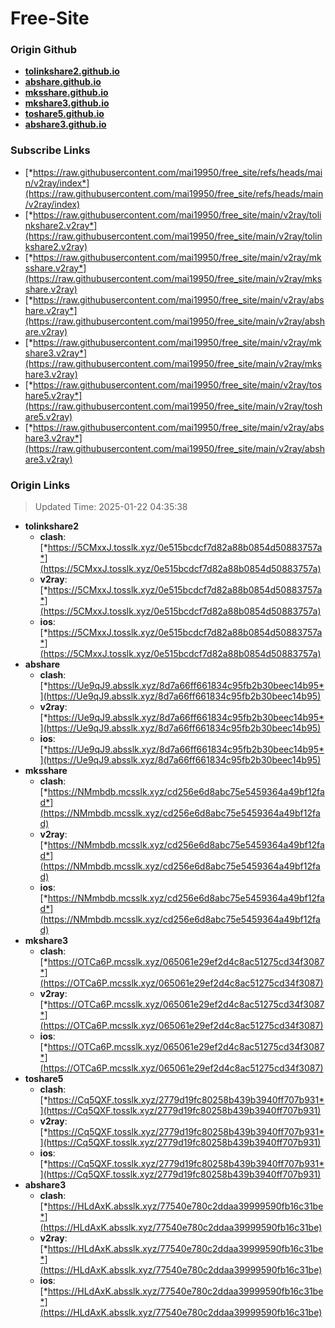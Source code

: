 # Free-Site

### Origin Github

- [**tolinkshare2.github.io**](https://github.com/tolinkshare2/tolinkshare2.github.io)
- [**abshare.github.io**](https://github.com/abshare/abshare.github.io)
- [**mksshare.github.io**](https://github.com/mksshare/mksshare.github.io)
- [**mkshare3.github.io**](https://github.com/mkshare3/mkshare3.github.io)
- [**toshare5.github.io**](https://github.com/toshare5/toshare5.github.io)
- [**abshare3.github.io**](https://github.com/abshare3/abshare3.github.io)

### Subscribe Links

- [*https://raw.githubusercontent.com/mai19950/free_site/refs/heads/main/v2ray/index*](https://raw.githubusercontent.com/mai19950/free_site/refs/heads/main/v2ray/index)
- [*https://raw.githubusercontent.com/mai19950/free_site/main/v2ray/tolinkshare2.v2ray*](https://raw.githubusercontent.com/mai19950/free_site/main/v2ray/tolinkshare2.v2ray)
- [*https://raw.githubusercontent.com/mai19950/free_site/main/v2ray/mksshare.v2ray*](https://raw.githubusercontent.com/mai19950/free_site/main/v2ray/mksshare.v2ray)
- [*https://raw.githubusercontent.com/mai19950/free_site/main/v2ray/abshare.v2ray*](https://raw.githubusercontent.com/mai19950/free_site/main/v2ray/abshare.v2ray)
- [*https://raw.githubusercontent.com/mai19950/free_site/main/v2ray/mkshare3.v2ray*](https://raw.githubusercontent.com/mai19950/free_site/main/v2ray/mkshare3.v2ray)
- [*https://raw.githubusercontent.com/mai19950/free_site/main/v2ray/toshare5.v2ray*](https://raw.githubusercontent.com/mai19950/free_site/main/v2ray/toshare5.v2ray)
- [*https://raw.githubusercontent.com/mai19950/free_site/main/v2ray/abshare3.v2ray*](https://raw.githubusercontent.com/mai19950/free_site/main/v2ray/abshare3.v2ray)

### Origin Links

> Updated Time: 2025-01-22 04:35:38

- **tolinkshare2**
  - **clash**: [*https://5CMxxJ.tosslk.xyz/0e515bcdcf7d82a88b0854d50883757a*](https://5CMxxJ.tosslk.xyz/0e515bcdcf7d82a88b0854d50883757a)
  - **v2ray**: [*https://5CMxxJ.tosslk.xyz/0e515bcdcf7d82a88b0854d50883757a*](https://5CMxxJ.tosslk.xyz/0e515bcdcf7d82a88b0854d50883757a)
  - **ios**: [*https://5CMxxJ.tosslk.xyz/0e515bcdcf7d82a88b0854d50883757a*](https://5CMxxJ.tosslk.xyz/0e515bcdcf7d82a88b0854d50883757a)
- **abshare**
  - **clash**: [*https://Ue9qJ9.absslk.xyz/8d7a66ff661834c95fb2b30beec14b95*](https://Ue9qJ9.absslk.xyz/8d7a66ff661834c95fb2b30beec14b95)
  - **v2ray**: [*https://Ue9qJ9.absslk.xyz/8d7a66ff661834c95fb2b30beec14b95*](https://Ue9qJ9.absslk.xyz/8d7a66ff661834c95fb2b30beec14b95)
  - **ios**: [*https://Ue9qJ9.absslk.xyz/8d7a66ff661834c95fb2b30beec14b95*](https://Ue9qJ9.absslk.xyz/8d7a66ff661834c95fb2b30beec14b95)
- **mksshare**
  - **clash**: [*https://NMmbdb.mcsslk.xyz/cd256e6d8abc75e5459364a49bf12fad*](https://NMmbdb.mcsslk.xyz/cd256e6d8abc75e5459364a49bf12fad)
  - **v2ray**: [*https://NMmbdb.mcsslk.xyz/cd256e6d8abc75e5459364a49bf12fad*](https://NMmbdb.mcsslk.xyz/cd256e6d8abc75e5459364a49bf12fad)
  - **ios**: [*https://NMmbdb.mcsslk.xyz/cd256e6d8abc75e5459364a49bf12fad*](https://NMmbdb.mcsslk.xyz/cd256e6d8abc75e5459364a49bf12fad)
- **mkshare3**
  - **clash**: [*https://OTCa6P.mcsslk.xyz/065061e29ef2d4c8ac51275cd34f3087*](https://OTCa6P.mcsslk.xyz/065061e29ef2d4c8ac51275cd34f3087)
  - **v2ray**: [*https://OTCa6P.mcsslk.xyz/065061e29ef2d4c8ac51275cd34f3087*](https://OTCa6P.mcsslk.xyz/065061e29ef2d4c8ac51275cd34f3087)
  - **ios**: [*https://OTCa6P.mcsslk.xyz/065061e29ef2d4c8ac51275cd34f3087*](https://OTCa6P.mcsslk.xyz/065061e29ef2d4c8ac51275cd34f3087)
- **toshare5**
  - **clash**: [*https://Cq5QXF.tosslk.xyz/2779d19fc80258b439b3940ff707b931*](https://Cq5QXF.tosslk.xyz/2779d19fc80258b439b3940ff707b931)
  - **v2ray**: [*https://Cq5QXF.tosslk.xyz/2779d19fc80258b439b3940ff707b931*](https://Cq5QXF.tosslk.xyz/2779d19fc80258b439b3940ff707b931)
  - **ios**: [*https://Cq5QXF.tosslk.xyz/2779d19fc80258b439b3940ff707b931*](https://Cq5QXF.tosslk.xyz/2779d19fc80258b439b3940ff707b931)
- **abshare3**
  - **clash**: [*https://HLdAxK.absslk.xyz/77540e780c2ddaa39999590fb16c31be*](https://HLdAxK.absslk.xyz/77540e780c2ddaa39999590fb16c31be)
  - **v2ray**: [*https://HLdAxK.absslk.xyz/77540e780c2ddaa39999590fb16c31be*](https://HLdAxK.absslk.xyz/77540e780c2ddaa39999590fb16c31be)
  - **ios**: [*https://HLdAxK.absslk.xyz/77540e780c2ddaa39999590fb16c31be*](https://HLdAxK.absslk.xyz/77540e780c2ddaa39999590fb16c31be)
